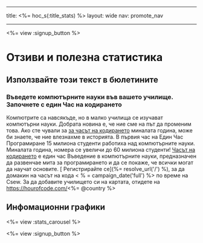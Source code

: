* * *

title: <%= hoc_s(:title_stats) %> layout: wide nav: promote_nav

* * *

<%= view :signup_button %>

# Отзиви и полезна статистика

## Използвайте този текст в бюлетините

### Въведете компютърните науки във вашето училище. Започнете с един Час на кодирането

Компютрите са навсякъде, но в малко училища се изучават компютърни науки. Добрата новина е, че ние сме на път да променим това. Ако сте чували за <a href = "< % = hoc_uri('/') % >">за часът на кодирането</a> миналата година, може би знаете, че ние влезнахме в историята. В първия час на Един Час Програмиране 15 милиона студенти работиха над компютърните науки. Миналата година, номера се увеличи до 60 милиона студенти! [ Часът на кодирането](<%= hoc_uri('/') %>) е един час Въведение в компютърните науки, предназначен да развенчае мита за програмирането и да се покаже, че всички могат да научат основите. [ Регистрирайте се](%= resolve_url('/') %), за да домакин на часът на кода < % = campaign_date('full') %> по време на Csew. За да добавите училището си на картата, отидете на https://hourofcode.com/<%= @country %>

## Инфомационни графики

<%= view :stats_carousel %>

<%= view :signup_button %>